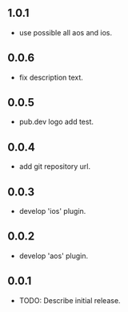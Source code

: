 ## 1.0.1
* use possible all aos and ios.

## 0.0.6
* fix description text.

## 0.0.5
* pub.dev logo add test.

## 0.0.4
* add git repository url.

## 0.0.3
* develop 'ios' plugin.

## 0.0.2
* develop 'aos' plugin.

## 0.0.1

* TODO: Describe initial release.
